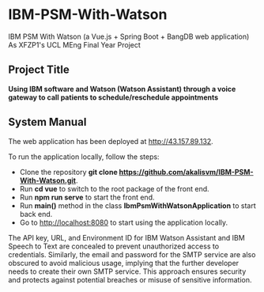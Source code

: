 # IBM-PSM-With-Watson
IBM PSM With Watson (a Vue.js + Spring Boot + BangDB web application) As XFZP1's UCL MEng Final Year Project

## Project Title 

**Using IBM software and Watson (Watson Assistant) through a voice gateway to call patients to schedule/reschedule appointments**

## System Manual

The web application has been deployed at <http://43.157.89.132>.

To run the application locally, follow the steps:

- Clone the repository **git clone https://github.com/akalisvm/IBM-PSM-With-Watson.git**.
- Run **cd vue** to switch to the root package of the front end. 
- Run **npm run serve** to start the front end.
- Run **main()** method in the class **IbmPsmWithWatsonApplication** to start back end.
- Go to <http://localhost:8080> to start using the application locally.

The API key, URL, and Environment ID for IBM Watson Assistant and IBM Speech to Text are concealed to prevent unauthorized access to credentials. Similarly, the email and password for the SMTP service are also obscured to avoid malicious usage, implying that the further developer needs to create their own SMTP service. This approach ensures security and protects against potential breaches or misuse of sensitive information.